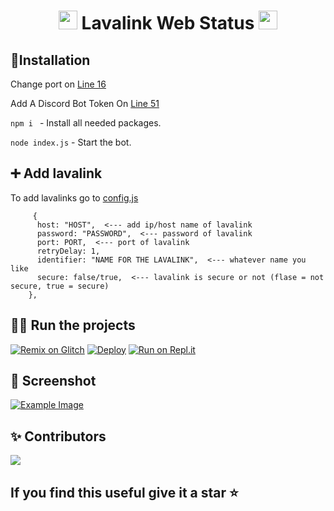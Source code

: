 <h1 align="center"><img src="https://i.imgur.com/06utLxU.gif" width="30px"> Lavalink Web Status <img src="https://i.imgur.com/06utLxU.gif" width="30px"></h1>

## 📎Installation

Change port on [Line 16](https://github.com/MrInternetGitHub/lavalink-web-status/blob/main/index.js#L15)

Add A Discord Bot Token On [Line 51](https://github.com/MrInternetGitHub/lavalink-web-status/blob/main/index.js#L51)

```npm i ``` - Install  all needed packages.

```node index.js``` - Start the bot.

## ➕ Add lavalink

To add lavalinks go to [config.js](https://github.com/MrInternetGitHub/lavalink-web-status/blob/main/config.js)

```
     {
      host: "HOST",  <--- add ip/host name of lavalink
      password: "PASSWORD",  <--- password of lavalink
      port: PORT,  <--- port of lavalink
      retryDelay: 1,
      identifier: "NAME FOR THE LAVALINK",  <--- whatever name you like
      secure: false/true,  <--- lavalink is secure or not (flase = not secure, true = secure)
    },
```
## 🏃🏻 Run the projects

[![Remix on Glitch](https://i.imgur.com/AKQZtRC.png)](https://glitch.com/edit/#!/import/github/MrInternetGitHub/lavalink-web-status)
[![Deploy](https://www.herokucdn.com/deploy/button.svg)](https://heroku.com/deploy?template=https://github.com/MrInternetGitHub/lavalink-web-status)
[![Run on Repl.it](https://repl.it/badge/github/MrInternetGitHub/lavalink-web-status)](https://repl.it/github//MrInternetGitHub/lavalink-web-status)


## 📸 Screenshot
[![Example Image](https://i.imgur.com/hMoN8ut.png)](https://i.imgur.com/hMoN8ut.png)

## ✨ Contributors
<a href="https://github.com/MrInternetGitHub/lavalink-web-status/graphs/contributors">
  <img src="https://contributors-img.web.app/image?repo=MrInternetGitHub/lavalink-web-status" />
</a>

## If you find this useful give it a star ⭐️

